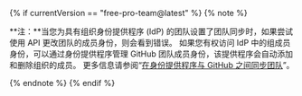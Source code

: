 {% if currentVersion == "free-pro-team@latest" %}
{% note %}

  **注：**当您为具有组织身份提供程序 (IdP) 的团队设置了团队同步时，如果尝试使用 API 更改团队的成员身份，则会看到错误。 如果您有权访问 IdP 中的组成员身份，可以通过身份提供程序管理 GitHub 团队成员身份，该提供程序会自动添加和删除组织的成员。 更多信息请参阅“[在身份提供程序与 GitHub 之间同步团队](/articles/synchronizing-teams-between-your-identity-provider-and-github/)”。

{% endnote %}
{% endif %}
